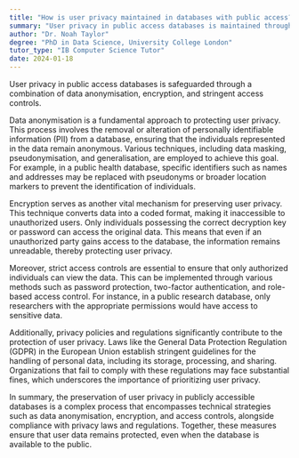 ```yaml
---
title: "How is user privacy maintained in databases with public access?"
summary: "User privacy in public access databases is maintained through data anonymisation, encryption, and strict access controls."
author: "Dr. Noah Taylor"
degree: "PhD in Data Science, University College London"
tutor_type: "IB Computer Science Tutor"
date: 2024-01-18
---
```


User privacy in public access databases is safeguarded through a combination of data anonymisation, encryption, and stringent access controls.

Data anonymisation is a fundamental approach to protecting user privacy. This process involves the removal or alteration of personally identifiable information (PII) from a database, ensuring that the individuals represented in the data remain anonymous. Various techniques, including data masking, pseudonymisation, and generalisation, are employed to achieve this goal. For example, in a public health database, specific identifiers such as names and addresses may be replaced with pseudonyms or broader location markers to prevent the identification of individuals.

Encryption serves as another vital mechanism for preserving user privacy. This technique converts data into a coded format, making it inaccessible to unauthorized users. Only individuals possessing the correct decryption key or password can access the original data. This means that even if an unauthorized party gains access to the database, the information remains unreadable, thereby protecting user privacy.

Moreover, strict access controls are essential to ensure that only authorized individuals can view the data. This can be implemented through various methods such as password protection, two-factor authentication, and role-based access control. For instance, in a public research database, only researchers with the appropriate permissions would have access to sensitive data.

Additionally, privacy policies and regulations significantly contribute to the protection of user privacy. Laws like the General Data Protection Regulation (GDPR) in the European Union establish stringent guidelines for the handling of personal data, including its storage, processing, and sharing. Organizations that fail to comply with these regulations may face substantial fines, which underscores the importance of prioritizing user privacy.

In summary, the preservation of user privacy in publicly accessible databases is a complex process that encompasses technical strategies such as data anonymisation, encryption, and access controls, alongside compliance with privacy laws and regulations. Together, these measures ensure that user data remains protected, even when the database is available to the public.
    